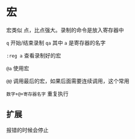 # 宏

宏类似 点，比点强大。录制的命令是放入寄存器中

`q` 开始/结束录制 `qa` 其中 `a` 是寄存器的名字

`:reg a` 查看录制好的宏

`@a` 使用宏

`@@` 调用最后的宏，如果后面需要连续调用，这个常用

`数字+@+寄存器名字` 重复执行

## 扩展

报错的时候会停止
